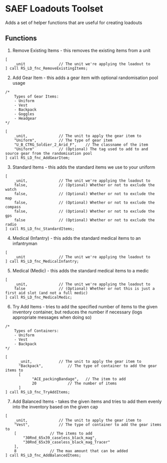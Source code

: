 # SAEF Loadouts Toolset
Adds a set of helper functions that are useful for creating loadouts

## Functions
1. Remove Existing Items - this removes the existing items from a unit
```
[
	_unit				// The unit we're applying the loadout to
] call RS_LD_fnc_RemoveExistingItems;
```

2. Add Gear Item - this adds a gear item with optional randomisation pool usage
```
/*
	Types of Gear Items:
	- Uniform
	- Vest
	- Backpack
	- Goggles
	- Headgear
*/

[
	_unit,				// The unit to apply the gear item to
	"Uniform",			// The type of gear item
	"U_B_CTRG_Soldier_2_Arid_F",	// The classname of the item
	"Uniform"			// (Optional) The tag used to add to and source gear from the randomisation pool
] call RS_LD_fnc_AddGearItem;
```

3. Standard Items - this adds the standard items we use to your uniform
```
[
	_unit,				// The unit we're applying the loadout to
	false,				// (Optional) Whether or not to exclude the watch
	false,				// (Optional) Whether or not to exclude the map
	false,				// (Optional) Whether or not to exclude the compass
	false,				// (Optional) Whether or not to exclude the gps
	false				// (Optional) Whether or not to exclude the radio
] call RS_LD_fnc_StandardItems;
```

4. Medical (Infantry) - this adds the standard medical items to an infantryman
```
[
	_unit				// The unit we're applying the loadout to
] call RS_LD_fnc_MedicalInfantry;
```

5. Medical (Medic) - this adds the standard medical items to a medic
```
[
	_unit,				// The unit we're applying the loadout to
	false				// (Optional) Whether or not this is just a first aid slot (and not a full medic)
] call RS_LD_fnc_MedicalMedic;
```

6. Try Add Items - tries to add the specified number of items to the given inventory container, but reduces the number if necessary (logs appropriate messages when doing so)
```
/*
	Types of Containers:
	- Uniform
	- Vest
	- Backpack
*/

[
	  _unit,			// The unit to apply the gear item to 
	  "Backpack", 			// The type of container to add the gear items to
	  [
		    "ACE_packingBandage", 	// The item to add
		    20				// The number of items
	  ]
] call RS_LD_fnc_TryAddItems;
```

7. Add Balanced Items - takes the given items and tries to add them evenly into the inventory based on the given cap
```
[
	_unit,				// The unit to apply the gear item to
	"Vest",				// The type of container to add the gear items to
	[				// The items to add
	  	"30Rnd_65x39_caseless_black_mag", 
		"30Rnd_65x39_caseless_black_mag_Tracer"
	],
	8				// The max amount that can be added
] call RS_LD_fnc_AddBalancedItems;
```
